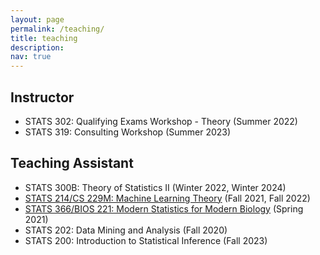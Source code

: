 ```yaml
---
layout: page
permalink: /teaching/
title: teaching
description:
nav: true
---
```


## Instructor
* STATS 302: Qualifying Exams Workshop - Theory (Summer 2022)
* STATS 319: Consulting Workshop (Summer 2023)

## Teaching Assistant
* STATS 300B: Theory of Statistics II (Winter 2022, Winter 2024)
* [STATS 214/CS 229M: Machine Learning Theory](https://web.stanford.edu/class/stats214/) (Fall 2021, Fall 2022)
* [STATS 366/BIOS 221: Modern Statistics for Modern Biology](https://web.stanford.edu/class/bios221/) (Spring 2021)
* STATS 202: Data Mining and Analysis (Fall 2020)
* STATS 200: Introduction to Statistical Inference (Fall 2023)
